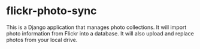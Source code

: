 flickr-photo-sync
=================

This is a Django application that manages photo collections. It will import photo information from Flickr into a database.  It will also upload and replace photos from your local drive.

